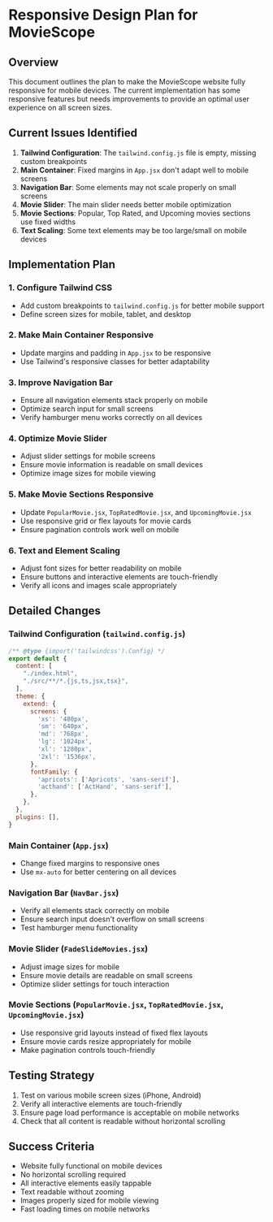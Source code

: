# Responsive Design Plan for MovieScope

## Overview
This document outlines the plan to make the MovieScope website fully responsive for mobile devices. The current implementation has some responsive features but needs improvements to provide an optimal user experience on all screen sizes.

## Current Issues Identified

1. **Tailwind Configuration**: The `tailwind.config.js` file is empty, missing custom breakpoints
2. **Main Container**: Fixed margins in `App.jsx` don't adapt well to mobile screens
3. **Navigation Bar**: Some elements may not scale properly on small screens
4. **Movie Slider**: The main slider needs better mobile optimization
5. **Movie Sections**: Popular, Top Rated, and Upcoming movies sections use fixed widths
6. **Text Scaling**: Some text elements may be too large/small on mobile devices

## Implementation Plan

### 1. Configure Tailwind CSS
- Add custom breakpoints to `tailwind.config.js` for better mobile support
- Define screen sizes for mobile, tablet, and desktop

### 2. Make Main Container Responsive
- Update margins and padding in `App.jsx` to be responsive
- Use Tailwind's responsive classes for better adaptability

### 3. Improve Navigation Bar
- Ensure all navigation elements stack properly on mobile
- Optimize search input for small screens
- Verify hamburger menu works correctly on all devices

### 4. Optimize Movie Slider
- Adjust slider settings for mobile screens
- Ensure movie information is readable on small devices
- Optimize image sizes for mobile viewing

### 5. Make Movie Sections Responsive
- Update `PopularMovie.jsx`, `TopRatedMovie.jsx`, and `UpcomingMovie.jsx` 
- Use responsive grid or flex layouts for movie cards
- Ensure pagination controls work well on mobile

### 6. Text and Element Scaling
- Adjust font sizes for better readability on mobile
- Ensure buttons and interactive elements are touch-friendly
- Verify all icons and images scale appropriately

## Detailed Changes

### Tailwind Configuration (`tailwind.config.js`)
```javascript
/** @type {import('tailwindcss').Config} */
export default {
  content: [
    "./index.html",
    "./src/**/*.{js,ts,jsx,tsx}",
  ],
  theme: {
    extend: {
      screens: {
        'xs': '480px',
        'sm': '640px',
        'md': '768px',
        'lg': '1024px',
        'xl': '1280px',
        '2xl': '1536px',
      },
      fontFamily: {
        'apricots': ['Apricots', 'sans-serif'],
        'acthand': ['ActHand', 'sans-serif'],
      },
    },
  },
  plugins: [],
}
```

### Main Container (`App.jsx`)
- Change fixed margins to responsive ones
- Use `mx-auto` for better centering on all devices

### Navigation Bar (`NavBar.jsx`)
- Verify all elements stack correctly on mobile
- Ensure search input doesn't overflow on small screens
- Test hamburger menu functionality

### Movie Slider (`FadeSlideMovies.jsx`)
- Adjust image sizes for mobile
- Ensure movie details are readable on small screens
- Optimize slider settings for touch interaction

### Movie Sections (`PopularMovie.jsx`, `TopRatedMovie.jsx`, `UpcomingMovie.jsx`)
- Use responsive grid layouts instead of fixed flex layouts
- Ensure movie cards resize appropriately for mobile
- Make pagination controls touch-friendly

## Testing Strategy
1. Test on various mobile screen sizes (iPhone, Android)
2. Verify all interactive elements are touch-friendly
3. Ensure page load performance is acceptable on mobile networks
4. Check that all content is readable without horizontal scrolling

## Success Criteria
- Website fully functional on mobile devices
- No horizontal scrolling required
- All interactive elements easily tappable
- Text readable without zooming
- Images properly sized for mobile viewing
- Fast loading times on mobile networks